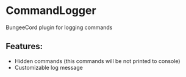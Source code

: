 # CommandLogger
BungeeCord plugin for logging commands
## Features:
- Hidden commands (this commands will be not printed to console)
- Customizable log message

